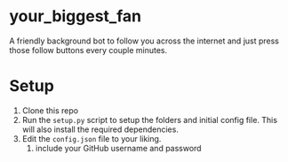 # your_biggest_fan
A friendly background bot to follow you across the internet and just press those follow buttons every couple minutes.

# Setup
1. Clone this repo
2. Run the `setup.py` script to setup the folders and initial config file. This will also install the required dependencies.
3. Edit the `config.json` file to your liking.
   1. include your GitHub username and password